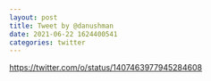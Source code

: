 ```yaml
--- 
layout: post 
title: Tweet by @danushman 
date: 2021-06-22 1624400541 
categories: twitter 
--- 
```

https://twitter.com/o/status/1407463977945284608
